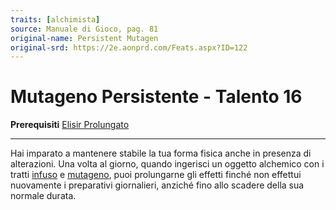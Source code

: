 ```yaml
---
traits: [alchimista]
source: Manuale di Gioco, pag. 81
original-name: Persistent Mutagen
original-srd: https://2e.aonprd.com/Feats.aspx?ID=122
---
```


# Mutageno Persistente - Talento 16

**Prerequisiti**
[Elisir Prolungato](/classi/alchimista/talenti/elisir-prolungato)

---

Hai imparato a mantenere stabile la tua forma fisica anche in presenza di
alterazioni. Una volta al giorno, quando ingerisci un oggetto alchemico con i
tratti [infuso](/tratti/infuso) e [mutageno](/tratti/mutageno), puoi prolungarne
gli effetti finché non effettui nuovamente i preparativi giornalieri, anziché
fino allo scadere della sua normale durata.
